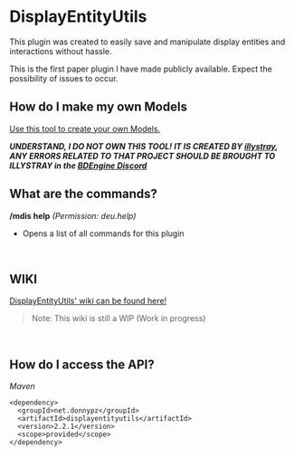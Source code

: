 
# DisplayEntityUtils
This plugin was created to easily save and manipulate display entities and interactions without hassle.

This is the first paper plugin I have made publicly available. Expect the possibility of issues to occur.

## How do I make my own Models
[Use this tool to create your own Models.](block-display.com)

***UNDERSTAND, I DO NOT OWN THIS TOOL! IT IS CREATED BY [illystray]([https://github.com/eszesbalint](https://illystray.com)), ANY ERRORS RELATED TO THAT PROJECT SHOULD BE BROUGHT TO ILLYSTRAY in the [BDEngine Discord](https://discord.com/invite/VCeHfSd6Xa)***

## What are the commands?

**/mdis help** *(Permission: deu.help)*
- Opens a list of all commands for this plugin
<br>

## WIKI
[DisplayEntityUtils' wiki can be found here!](https://github.com/PZDonny/DisplayEntityUtils/wiki)
> Note: This wiki is still a WIP (Work in progress)

<br>

## **How do I access the API?**

*Maven*
```
<dependency>
  <groupId>net.donnypz</groupId>
  <artifactId>displayentityutils</artifactId>
  <version>2.2.1</version>
  <scope>provided</scope>
</dependency>
```
